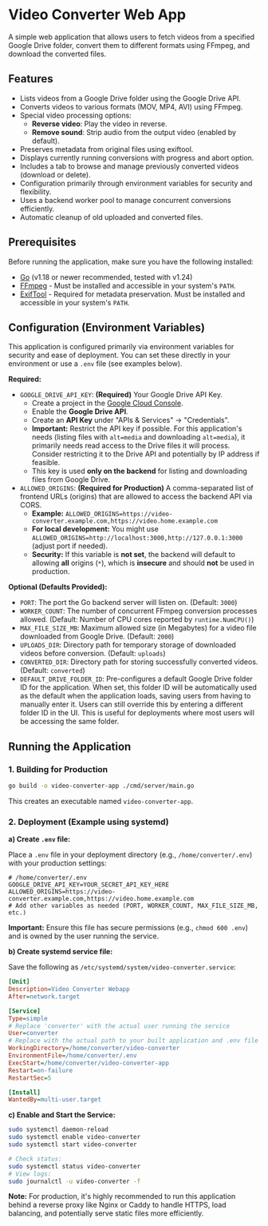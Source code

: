 # Video Converter Web App

A simple web application that allows users to fetch videos from a specified Google Drive folder, convert them to different formats using FFmpeg, and download the converted files.

## Features

-   Lists videos from a Google Drive folder using the Google Drive API.
-   Converts videos to various formats (MOV, MP4, AVI) using FFmpeg.
-   Special video processing options:
    -   **Reverse video**: Play the video in reverse.
    -   **Remove sound**: Strip audio from the output video (enabled by default).
-   Preserves metadata from original files using exiftool.
-   Displays currently running conversions with progress and abort option.
-   Includes a tab to browse and manage previously converted videos (download or delete).
-   Configuration primarily through environment variables for security and flexibility.
-   Uses a backend worker pool to manage concurrent conversions efficiently.
-   Automatic cleanup of old uploaded and converted files.

## Prerequisites

Before running the application, make sure you have the following installed:

-   [Go](https://golang.org/dl/) (v1.18 or newer recommended, tested with v1.24)
-   [FFmpeg](https://ffmpeg.org/download.html) - Must be installed and accessible in your system's `PATH`.
-   [ExifTool](https://exiftool.org/install.html) - Required for metadata preservation. Must be installed and accessible in your system's `PATH`.

## Configuration (Environment Variables)

This application is configured primarily via environment variables for security and ease of deployment. You can set these directly in your environment or use a `.env` file (see examples below).

**Required:**

-   `GOOGLE_DRIVE_API_KEY`: **(Required)** Your Google Drive API Key.
    -   Create a project in the [Google Cloud Console](https://console.cloud.google.com/).
    -   Enable the **Google Drive API**.
    -   Create an **API Key** under "APIs & Services" -> "Credentials".
    -   **Important:** Restrict the API key if possible. For this application's needs (listing files with `alt=media` and downloading `alt=media`), it primarily needs read access to the Drive files it will process. Consider restricting it to the Drive API and potentially by IP address if feasible.
    -   This key is used **only on the backend** for listing and downloading files from Google Drive.
-   `ALLOWED_ORIGINS`: **(Required for Production)** A comma-separated list of frontend URLs (origins) that are allowed to access the backend API via CORS.
    -   **Example:** `ALLOWED_ORIGINS=https://video-converter.example.com,https://video.home.example.com`
    -   **For local development:** You might use `ALLOWED_ORIGINS=http://localhost:3000,http://127.0.0.1:3000` (adjust port if needed).
    -   **Security:** If this variable is **not set**, the backend will default to allowing **all** origins (`*`), which is **insecure** and should **not** be used in production.

**Optional (Defaults Provided):**

-   `PORT`: The port the Go backend server will listen on. (Default: `3000`)
-   `WORKER_COUNT`: The number of concurrent FFmpeg conversion processes allowed. (Default: Number of CPU cores reported by `runtime.NumCPU()`)
-   `MAX_FILE_SIZE_MB`: Maximum allowed size (in Megabytes) for a video file downloaded from Google Drive. (Default: `2000`)
-   `UPLOADS_DIR`: Directory path for temporary storage of downloaded videos before conversion. (Default: `uploads`)
-   `CONVERTED_DIR`: Directory path for storing successfully converted videos. (Default: `converted`)
-   `DEFAULT_DRIVE_FOLDER_ID`: Pre-configures a default Google Drive folder ID for the application. When set, this folder ID will be automatically used as the default when the application loads, saving users from having to manually enter it. Users can still override this by entering a different folder ID in the UI. This is useful for deployments where most users will be accessing the same folder.

## Running the Application

### 1. Building for Production

```bash
go build -o video-converter-app ./cmd/server/main.go
```

This creates an executable named `video-converter-app`.

### 2. Deployment (Example using systemd)

**a) Create `.env` file:**

Place a `.env` file in your deployment directory (e.g., `/home/converter/.env`) with your production settings:

```dotenv
# /home/converter/.env
GOOGLE_DRIVE_API_KEY=YOUR_SECRET_API_KEY_HERE
ALLOWED_ORIGINS=https://video-converter.example.com,https://video.home.example.com
# Add other variables as needed (PORT, WORKER_COUNT, MAX_FILE_SIZE_MB, etc.)
```

**Important:** Ensure this file has secure permissions (e.g., `chmod 600 .env`) and is owned by the user running the service.

**b) Create systemd service file:**

Save the following as `/etc/systemd/system/video-converter.service`:

```ini
[Unit]
Description=Video Converter Webapp
After=network.target

[Service]
Type=simple
# Replace 'converter' with the actual user running the service
User=converter
# Replace with the actual path to your built application and .env file
WorkingDirectory=/home/converter/video-converter
EnvironmentFile=/home/converter/.env
ExecStart=/home/converter/video-converter-app
Restart=on-failure
RestartSec=5

[Install]
WantedBy=multi-user.target
```

**c) Enable and Start the Service:**

```bash
sudo systemctl daemon-reload
sudo systemctl enable video-converter
sudo systemctl start video-converter

# Check status:
sudo systemctl status video-converter
# View logs:
sudo journalctl -u video-converter -f
```

**Note:** For production, it's highly recommended to run this application behind a reverse proxy like Nginx or Caddy to handle HTTPS, load balancing, and potentially serve static files more efficiently.
